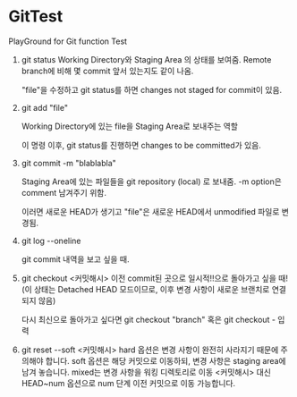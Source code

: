 # GitTest

PlayGround for Git function Test

1. git status
   Working Directory와 Staging Area 의 상태를 보여줌.
   Remote branch에 비해 몇 commit 앞서 있는지도 같이 나옴.

   "file"을 수정하고 git status를 하면 changes not staged for commit이 있음.

2. git add "file"

    Working Directory에 있는 file을 Staging Area로 보내주는 역할

   이 명령 이후, git status를 진행하면 changes to be committed가 있음.

3. git commit -m "blablabla"
   
   Staging Area에 있는 파일들을 git repository (local) 로 보내줌. 
   -m option은 comment 남겨주기 위함.

   이러면 새로운 HEAD가 생기고 "file"은 새로운 HEAD에서 unmodified 파일로 변경됨.

4. git log --oneline

    git commit 내역을 보고 싶을 때. 

5. git checkout <커밋해시>
    이전 commit된 곳으로 일시적!!으로 돌아가고 싶을 때! (이 상태는 Detached HEAD 모드이므로, 이후 변경 사항이 새로운 브랜치로 연결되지 않음)

    다시 최신으로 돌아가고 싶다면 git checkout "branch" 혹은 git checkout - 입력

6. git reset --soft <커밋해시>
    hard 옵션은 변경 사항이 완전히 사라지기 때문에 주의해야 합니다.
    soft 옵션은 해당 커밋으로 이동하되, 변경 사항은 staging area에 남겨 놓습니다. mixed는 변경 사항을 워킹 디렉토리로 이동
    <커밋해시> 대신 HEAD~num 옵션으로 num 단계 이전 커밋으로 이동 가능합니다.


